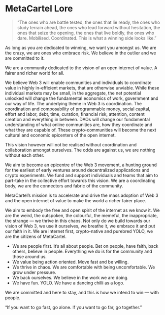 # MetaCartel Lore

> “The ones who are battle tested, the ones that lie ready, the ones who study terrain ahead, the ones who lead forward without hesitation, the ones that seize the opening, the ones that live boldly, the ones who dare. Mobilised. Coordinated. This is what a winning side looks like.”
> 
As long as you are dedicated to winning, we want you amongst us. We are the crazy, we are ones who embrace risk. We believe in the outlier and we are committed to it. 

We are a community dedicated to the vision of an open internet of value. A fairer and richer world for all.

We believe Web 3 will enable communities and individuals to coordinate value in highly in-efficient markets, that are otherwise unviable. While these individual markets may be small, in the aggregate, the net potential unlocked will change the fundamental economics of work, government and our way of life. The underlying theme in Web 3 is coordination. The coordination and composability of programmable money, social capital, effort and labor, debt, time, curation, financial risk, attention, content creation and everything in between. DAOs will change our fundamental understanding of what online communities are, how they coordinate and what they are capable of. These crypto-communities will become the next cultural and economic epicenters of the open internet.

This vision however will not be realised without coordination and collaboration amongst ourselves. The odds are against us, we are nothing without each other.

We aim to become an epicentre of the Web 3 movement, a hunting ground for the earliest of early ventures around decentralized applications and crypto experiments. We fund and support individuals and teams that aim to part-take in the collective effort towards this vision. We are a coordinating body, we are the connectors and fabric of the community.

MetaCartel’s mission is to accelerate and drive the mass adoption of Web 3 and the open internet of value to make the world a richer fairer place.

We aim to embody the free and open spirit of the internet as we know it. We are the weird, the outspoken, the colourful, the memeful, the inappropriate, the strange — we thrive in this chaos. Not only do we build towards our vision of Web 3, we use it ourselves, we breathe it, we embrace it and put our faith in it. We are internet first, crypto-native and purebred YOLO, we are the citizens of MetaCartel.


- We are people first. It’s all about people. Bet on people, have faith, back others, believe in people. Everything we do is for the community and those around us.
- We value being action oriented. Move fast and be willing.
- We thrive in chaos. We are comfortable with being uncomfortable. We grow under pressure.
- We back ourselves. We believe in the work we are doing.
- We have fun. YOLO. We have a dancing chilli as a logo.

We are committed and here to stay, and this is how we intend to win — with people.

“If you want to go fast, go alone. If you want to go far, go together.”
